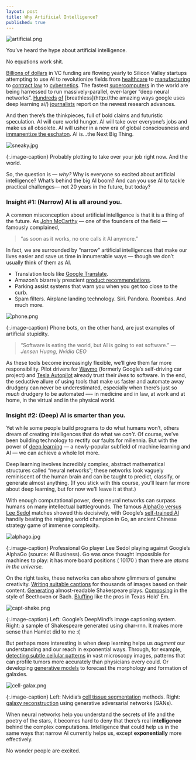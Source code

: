 ```yaml
---
layout: post
title: Why Artificial Intelligence?
published: true
---
```

![artificial.png]({{site.baseurl}}/media/artificial.png)


You’ve heard the hype about artificial intelligence.

No equations work shit.

[Billions of
dollars](https://techcrunch.com/2017/07/15/vcs-determined-to-replace-your-job-keep-ais-funding-surge-rolling-in-q2/)
in VC funding are flowing yearly to Silicon Valley startups attempting to use AI
to revolutionize fields from
[healthcare](https://deepmind.com/applied/deepmind-health/working-nhs/health-research-tomorrow/)
to [manufacturing](https://www.instrumental.com/) to [contract
law](http://www.rossintelligence.com/) to [cybernetics](https://neuralink.com/).
The fastest
[supercomputers](https://www.nextplatform.com/2017/03/28/scaling-deep-learning-beyond-18000-gpus/)
in the world are being harnessed to run massively-parallel, ever-larger “deep
neural networks”.
[Hundreds](https://techcrunch.com/2017/08/28/intel-shows-off-the-movidius-myriad-x-a-computer-version-chip-with-some-serious-brains)
[of](https://www.forbes.com/sites/quora/2017/08/16/how-is-deep-learning-changing-the-world-of-sports)
[breathless](http://the amazing ways google uses deep learning ai/)
[journalists](https://www.infoworld.com/article/3219369/machine-learning/microsofts-project-brainwave-accelerates-deep-learning-in-azure.html)
report on the newest research advances.

And then there’s the thinkpieces, full of bold claims and futuristic
speculation. AI will cure world hunger. AI will take over everyone’s jobs and
make us all obsolete. AI will usher in a new era of global consciousness and
[immanentize the eschaton](https://en.wikipedia.org/wiki/Technological_singularity). AI is…the Next Big Thing.

![sneaky.jpg]({{site.baseurl}}/media/sneaky.jpg)

{:.image-caption}
Probably plotting to take over your job right now. And the world.

So, the question is — *why?* Why is everyone so excited about artificial
intelligence? What’s behind the big AI boom? And can you use AI to tackle
practical challenges— not 20 years in the future, but today?

### Insight #1: \(Narrow\) AI is all around you.

A common misconception about artificial intelligence is that it is a thing of
the future. As [John McCarthy](https://en.wikipedia.org/wiki/John_McCarthy_(computer_scientist)) — one of the founders of the field — famously
complained,

> “as soon as it works, no one calls it AI anymore.”

In fact, we are surrounded by “narrow” artificial intelligences that make our
lives easier and save us time in innumerable ways — though we don’t usually
think of them as AI.

* Translation tools like [Google
Translate](https://translate.google.com/).
* Amazon’s bizarrely prescient [product
recommendations](https://www.cs.umd.edu/~samir/498/Amazon-Recommendations.pdf).
* Parking assist systems that warn you when you get too close to the curb.
* Spam filters. Airplane landing technology. Siri. Pandora. Roombas. And much
more.

![phone.png]({{site.baseurl}}/media/phone.png)

{:.image-caption}
Phone bots, on the other hand, are just examples of artificial stupidity.
   

> “Software is eating the world, but AI is going to eat software.” — _Jensen Huang,
> Nvidia CEO_

As these tools become increasingly flexible, we’ll give them far more
responsibility. Pilot drivers for [Waymo](https://waymo.com/) (formerly Google’s
self-driving car project) and [Tesla Autopilot](https://www.tesla.com/autopilot)
already trust their *lives* to software. In the end, the seductive allure of
using tools that make us faster and automate away drudgery can never be
underestimated, especially when there’s just so *much* drudgery to be automated
—- in medicine and in law, at work and at home, in the virtual and in the
physical world.

### Insight #2: (Deep) AI is smarter than you.

Yet while some people build programs to do what humans won’t, others dream of
creating intelligences that do what we *can’t*. Of course, we’ve been building
technology to rectify our faults for millennia. But with the power of [deep
learning](https://en.wikipedia.org/wiki/Deep_learning) — a newly-popular
subfield of machine learning and AI — we can achieve a whole lot more.

Deep learning involves incredibly complex, abstract mathematical structures
called “neural networks”; these networks look vaguely reminiscent of the human
brain and can be taught to predict, classify, or generate almost anything. \(If
you stick with this course, you’ll learn far more about deep learning, but for
now we’ll leave it at that.\)

With enough computational power, deep neural networks can surpass humans on many
intellectual battlegrounds. The famous [AlphaGo versus Lee
Sedol](https://en.wikipedia.org/wiki/AlphaGo_versus_Lee_Sedol) matches showed
this decisively, with Google’s [self-trained
AI](https://deepmind.com/research/alphago/) handily beating the reigning world
champion in Go, an ancient Chinese strategy game of immense complexity.

![alphago.jpg]({{site.baseurl}}/media/alphago.jpg)

{:.image-caption}
Professional Go player Lee Sedol playing against Google’s AlphaGo (source: AI
Business). Go was once thought impossible for machines to play: it has more
board positions \( 10170 \) than there are *atoms in the universe.*

On the right tasks, these networks can also show glimmers of genuine creativity.
[Writing suitable
captions](http://cs.stanford.edu/people/karpathy/deepimagesent/) for thousands
of images based on their content.
[Generating](http://karpathy.github.io/2015/05/21/rnn-effectiveness/)
almost-readable Shakespeare plays.
[Composing](http://www.hexahedria.com/2015/08/03/composing-music-with-recurrent-neural-networks/)
in the style of Beethoven or Bach. [Bluffing](https://arxiv.org/abs/1701.01724)
like the pros in Texas Hold’ Em.

![capt-shake.png]({{site.baseurl}}/media/capt-shake.png)

{:.image-caption}
Left: Google’s DeepMind’s image captioning system. Right: a sample of
Shakespeare generated using char-rnn. It makes more sense than Hamlet did to me :(

But perhaps more interesting is when deep learning helps us *augment* our
understanding and our reach in exponential ways. Through, for example,
[detecting subtle cellular
patterns](http://www.sciencedirect.com/science/article/pii/S1361841514001819) in
vast microscopy images, patterns that can profile tumors more accurately than
physicians every could. Or developing [generative
models](http://www.astro.ethz.ch/schawinski/research/research-projects/deep-learning-and-big-data-in-astrophysics.html)
to forecast the morphology and formation of galaxies.

![cell-galax.png]({{site.baseurl}}/media/cell-galax.png)

{:.image-caption}
Left: Nvidia’s [cell tissue
segmentation](http://www.sciencedirect.com/science/article/pii/S1361841514001819)
methods. Right: [galaxy
reconstruction](http://www.astro.ethz.ch/schawinski/research/research-projects/deep-learning-and-big-data-in-astrophysics.html)
using generative adversarial networks (GANs).

When neural networks help you understand the secrets of life and the poetry of
the stars, it becomes hard to deny that there’s real **intelligence** behind the
complex computations. Intelligence that could help us in the same ways that
narrow AI currently helps us, except **exponentially** more effectively.

No wonder people are excited.
